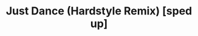 ---
layout: songs.html
title: Just Dance (Hardstyle Remix) [sped up]

audio: just_dance.mp3
photo: just_dance_visual.png
bodyClass: "home"
---